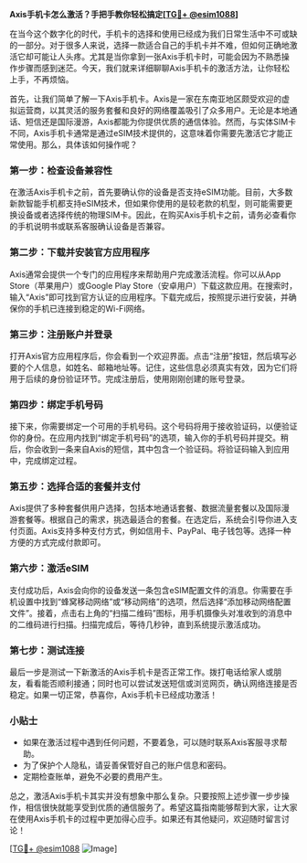 **Axis手机卡怎么激活？手把手教你轻松搞定[[TG💪+ @esim1088](https://t.me/s/esim1088)]**

在当今这个数字化的时代，手机卡的选择和使用已经成为我们日常生活中不可或缺的一部分。对于很多人来说，选择一款适合自己的手机卡并不难，但如何正确地激活它却可能让人头疼。尤其是当你拿到一张Axis手机卡时，可能会因为不熟悉操作步骤而感到迷茫。今天，我们就来详细聊聊Axis手机卡的激活方法，让你轻松上手，不再烦恼。

首先，让我们简单了解一下Axis手机卡。Axis是一家在东南亚地区颇受欢迎的虚拟运营商，以其灵活的服务套餐和良好的网络覆盖吸引了众多用户。无论是本地通话、短信还是国际漫游，Axis都能为你提供优质的通信体验。然而，与实体SIM卡不同，Axis手机卡通常是通过eSIM技术提供的，这意味着你需要先激活它才能正常使用。那么，具体该如何操作呢？

### 第一步：检查设备兼容性

在激活Axis手机卡之前，首先要确认你的设备是否支持eSIM功能。目前，大多数新款智能手机都支持eSIM技术，但如果你使用的是较老款的机型，则可能需要更换设备或者选择传统的物理SIM卡。因此，在购买Axis手机卡之前，请务必查看你的手机说明书或联系客服确认设备是否兼容。

### 第二步：下载并安装官方应用程序

Axis通常会提供一个专门的应用程序来帮助用户完成激活流程。你可以从App Store（苹果用户）或Google Play Store（安卓用户）下载这款应用。在搜索时，输入“Axis”即可找到官方认证的应用程序。下载完成后，按照提示进行安装，并确保你的手机已连接到稳定的Wi-Fi网络。

### 第三步：注册账户并登录

打开Axis官方应用程序后，你会看到一个欢迎界面。点击“注册”按钮，然后填写必要的个人信息，如姓名、邮箱地址等。记住，这些信息必须真实有效，因为它们将用于后续的身份验证环节。完成注册后，使用刚刚创建的账号登录。

### 第四步：绑定手机号码

接下来，你需要绑定一个可用的手机号码。这个号码将用于接收验证码，以便验证你的身份。在应用内找到“绑定手机号码”的选项，输入你的手机号码并提交。稍后，你会收到一条来自Axis的短信，其中包含一个验证码。将验证码输入到应用中，完成绑定过程。

### 第五步：选择合适的套餐并支付

Axis提供了多种套餐供用户选择，包括本地通话套餐、数据流量套餐以及国际漫游套餐等。根据自己的需求，挑选最适合的套餐。在选定后，系统会引导你进入支付页面。Axis支持多种支付方式，例如信用卡、PayPal、电子钱包等。选择一种方便的方式完成付款即可。

### 第六步：激活eSIM

支付成功后，Axis会向你的设备发送一条包含eSIM配置文件的消息。你需要在手机设置中找到“蜂窝移动网络”或“移动网络”的选项，然后选择“添加移动网络配置文件”。接着，点击右上角的“扫描二维码”图标，用手机摄像头对准收到的消息中的二维码进行扫描。扫描完成后，等待几秒钟，直到系统提示激活成功。

### 第七步：测试连接

最后一步是测试一下新激活的Axis手机卡是否正常工作。拨打电话给家人或朋友，看看能否顺利接通；同时也可以尝试发送短信或浏览网页，确认网络连接是否稳定。如果一切正常，恭喜你，Axis手机卡已经成功激活！

### 小贴士

- 如果在激活过程中遇到任何问题，不要着急，可以随时联系Axis客服寻求帮助。
- 为了保护个人隐私，请妥善保管好自己的账户信息和密码。
- 定期检查账单，避免不必要的费用产生。

总之，激活Axis手机卡其实并没有想象中那么复杂。只要按照上述步骤一步步操作，相信很快就能享受到优质的通信服务了。希望这篇指南能够帮到大家，让大家在使用Axis手机卡的过程中更加得心应手。如果还有其他疑问，欢迎随时留言讨论！

[[TG💪+ @esim1088](https://t.me/s/esim1088) ![Image](https://i.postimg.cc/4NQfJmqS/Snipaste-2025-05-13-00-14-12.png)]